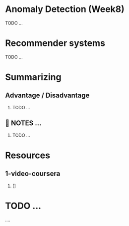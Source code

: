 # Anomaly Detection (Week8)
TODO ...



# Recommender systems
TODO ...




# Summarizing

## Advantage / Disadvantage
1. TODO ...


## 📝 NOTES ...
1. TODO ...


# Resources

## 1-video-coursera
1. [[]]()


# TODO ...

....